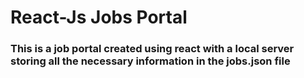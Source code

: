 # React-Js Jobs Portal

### This is a job portal created using react with a local server storing all the necessary information in the jobs.json file

